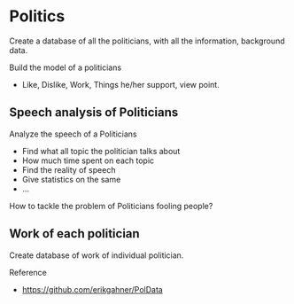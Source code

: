 # Politics

Create a database of all the politicians, with all the information, background data.

Build the model of a politicians
- Like, Dislike, Work, Things he/her support, view point.

## Speech analysis of Politicians 

Analyze the speech of a Politicians 

- Find what all topic the politician talks about
- How much time spent on each topic
- Find the reality of speech 
- Give statistics on the same
- ...

How to tackle the problem of Politicians fooling people?

## Work of each politician 

Create database of work of individual politician.


Reference

- https://github.com/erikgahner/PolData